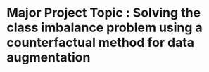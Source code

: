 # Major Project Topic : Solving the class imbalance problem using a counterfactual method for data augmentation
 
